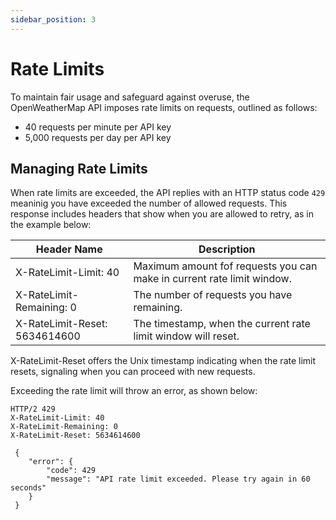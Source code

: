 ```yaml
---
sidebar_position: 3
---
```


# Rate Limits

To maintain fair usage and safeguard against overuse, the OpenWeatherMap API imposes rate limits on requests, outlined as follows:

* 40 requests per minute per API key
* 5,000 requests per day per API key

## Managing Rate Limits
When rate limits are exceeded, the API replies with an HTTP status code `429` meaninig you have exceeded the number of allowed requests. This response includes headers that show when you are allowed to retry, as in the example below:

| Header Name               | Description                                                               |
| ------------------------- | --------------------------------------------------------------------- |
| X-RateLimit-Limit: 40     | Maximum amount fof requests you can make in current rate limit window. |
| X-RateLimit-Remaining: 0 | The number of requests you have remaining.                             |
| X-RateLimit-Reset: 5634614600                          |       The timestamp, when the current rate limit window will reset.                                                                |


X-RateLimit-Reset offers the Unix timestamp indicating when the rate limit resets, signaling when you can proceed with new requests.

Exceeding the rate limit will throw an error, as shown below:

```
HTTP/2 429
X-RateLimit-Limit: 40
X-RateLimit-Remaining: 0
X-RateLimit-Reset: 5634614600

 {
    "error": {
        "code": 429
        "message": "API rate limit exceeded. Please try again in 60 seconds"
    }
 }
```
